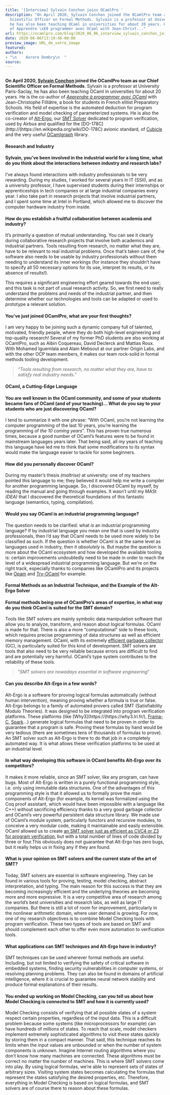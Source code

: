 ```yaml
---
title: '[Interview] Sylvain Conchon joins OCamlPro '
description: "On April 2020, Sylvain Conchon joined the OCamlPro team as our Chief
  Scientific Officer on Formal Methods. Sylvain is a professor at University Paris-Saclay,
  he has also been teaching OCaml in universities for about 20 years. He is the co-author
  of Apprendre \xE0 programmer avec OCaml with Jean-Christ..."
url: https://ocamlpro.com/blog/2020_06_06_interview_sylvain_conchon_joins_ocamlpro
date: 2020-06-06T13:19:46-00:00
preview_image: URL_de_votre_image
featured:
authors:
- "\n    Aurore Dombry\n  "
source:
---
```


<p><img src="https://ocamlpro.com/blog/assets/img/picture_sylvainconchon.jpg" alt=""/></p>
<p><strong>On April 2020, <a href="https://www.lri.fr/~conchon/">Sylvain Conchon</a> joined the OCamlPro team as our Chief Scientific Officer on Formal Methods</strong>. Sylvain is a professor at University Paris-Saclay, he has also been teaching OCaml in universities for about 20 years. He is the co-author of <em><a href="https://www.eyrolles.com/Informatique/Livre/apprendre-a-programmer-avec-ocaml-9782212136784/">Apprendre &agrave; programmer avec OCaml</a></em> with Jean-Christophe Filli&acirc;tre, a book for students in French elitist Preparatory Schools. His field of expertise is the automated deduction for program verification and model checking of parameterized systems. He is also the co-creator of <a href="https://alt-ergo.ocamlpro.com">Alt-Ergo</a>, our <a href="https://en.wikipedia.org/wiki/Satisfiability_modulo_theories">SMT Solver</a> dedicated to program verification, used by Airbus and qualified for the [DO-178C](http://(https://en.wikipedia.org/wiki/DO-178C) avionic standard, of <a href="http://cubicle.lri.fr/">Cubicle</a> and the very useful <a href="https://opam.ocaml.org/packages/ocamlgraph/">OCamlgraph</a> library.</p>
<h4>Research and Industry</h4>
<h4>Sylvain, you&rsquo;ve been involved in the industrial world for a long time, what do you think about the interactions between industry and research labs?</h4>
<p>I&rsquo;ve always found interactions with industry professionals to be very rewarding. During my studies, I worked for several years in IT (SSII), and as a university professor, I have supervised students during their internships or apprenticeships in tech companies or at large industrial companies every year. I also take part in research projects that involve industrial partners, and I spent some time at Intel in Portland, which allowed me to discover the computer hardware industry from inside.</p>
<h4>How do you establish a fruitful collaboration between academia and industry?</h4>
<p>It&rsquo;s primarily a question of mutual understanding. You can see it clearly during collaborative research projects that involve both academics and industrial partners. Tools resulting from research, no matter what they are, have to be relevant to real industrial problems. Once that&rsquo;s taken care of, the software also needs to be usable by industry professionals without them needing to understand its inner workings (for instance they shouldn&rsquo;t have to specify all 50 necessary options for its use, interpret its results, or its absence of results!).</p>
<p>This requires a significant engineering effort geared towards the end user; and this task is not part of usual research activity. So, we first need to really understand the problems and needs of the industrial partner, and then determine whether our technologies and tools can be adapted or used to prototype a relevant solution.</p>
<h4>You&rsquo;ve just joined OCamlPro, what are your first thoughts?</h4>
<p>I am very happy to be joining such a dynamic company full of talented, motivated, friendly people, where they do both high-level engineering and top-quality research! Several of my former PhD students are also working at OCamlPro, such as Albin Coquereau, David Declerck and Mattias Roux. With Mohamed Iguernlala and Alain Mebsout at our partner Origin Labs, and with the other OCP team members, it makes our team rock-solid in formal methods tooling development.</p>
<blockquote>
<p><em>&ldquo;Tools resulting from research, no matter what they are, have to satisfy real industry needs.&rdquo;</em></p>
</blockquote>
<h4>OCaml, a Cutting-Edge Language</h4>
<h4>You are well known in the OCaml community, and some of your students became fans of OCaml (and of your teaching)&hellip; What do you say to your students who are just discovering OCaml?</h4>
<p>I tend to summarize it with one phrase: &ldquo;With OCaml, you&rsquo;re not learning the computer programming of the last 10 years, you&rsquo;re learning the programming of <em>the 10 coming years</em>&rdquo;. This has proven true numerous times, because a good number of OCaml&rsquo;s features were to be found in mainstream languages years later. That being said, all my years of teaching this language have led me to think that some modifications to its syntax would make the language easier to tackle for some beginners.</p>
<h4>How did you personally discover OCaml?</h4>
<p>During my master&rsquo;s thesis <em>(ma&icirc;trise)</em> at university: one of my teachers pointed this language to me; they believed it would help me write a compiler for another programming language. So, I discovered OCaml by myself, by reading the manual and going through examples. It wasn&rsquo;t until my MASt <em>(DEA)</em> that I discovered the theoretical foundations of this fantastic language (semantics, typing, compilation).</p>
<h4>Would you say OCaml is an industrial programming language?</h4>
<p>The question needs to be clarified: what <em>is</em> an industrial programming language? If by industrial language you mean one that is used by industry professionals, then I&rsquo;d say that OCaml needs to be used more widely to be classified as such. If the question is whether OCaml is at the same level as languages used in industry, then it <em>absolutely</em> is. But maybe the question is more about the OCaml ecosystem and how developed the available tooling is: certain improvements undoubtedly need to be made in order to reach the level of a widespread industrial programming language. But we&rsquo;re on the right track, especially thanks to companies like OCamlPro and its projects like <a href="https://opam.org">Opam</a> and <a href="https://try.ocamlpro.com">Try-OCaml</a> for example.</p>
<h4>Formal Methods as an Industrial Technique, and the Example of the Alt-Ergo Solver</h4>
<h4>Formal methods being one of OCamlPro&rsquo;s areas of expertise, in what way do you think OCaml is suited for the SMT domain?</h4>
<p>Tools like SMT solvers are mainly symbolic data manipulation software that allow you to analyze, transform, and reason about logical formulas. OCaml is made for that. There is also a more &ldquo;computational&rdquo; side to these tools, which requires precise programming of data structures as well as efficient memory management. OCaml, with its extremely <a href="https://ocamlpro.com/blog/2020_03_23_in_depth_look_at_best_fit_gc">efficient garbage collector</a> (GC), is particularly suited for this kind of development. SMT solvers are tools that also need to be very reliable because errors are difficult to find and are potentially very harmful. OCaml&rsquo;s type system contributes to the reliability of these tools.</p>
<blockquote>
<p>&ldquo;<em>SMT solvers are nowadays essential in software engineering</em>&rdquo;</p>
</blockquote>
<h4>Can you describe Alt-Ergo in a few words?</h4>
<p>Alt-Ergo is a software for proving logical formulas automatically (without human intervention), meaning proving whether a formula is true or false. Alt-Ergo belongs to a family of automated provers called SMT (Satisfiability Modulo Theories). It was designed to be integrated into program verification platforms. These platforms (like [Why3](https://(https://why3.lri.fr/), <a href="https://frama-c.com/">Frama-C</a>, <a href="https://www.adacore.com/about-spark">Spark</a>&hellip;) generate logical formulas that need to be proven in order to guarantee that a program is safe. Proving these formulas by hand would be very tedious (there are sometimes tens of thousands of formulas to prove). An SMT solver such as Alt-Ergo is there to do that job in a completely automated way. It is what allows these verification platforms to be used at an industrial level.</p>
<h4>In what way developing this software in OCaml benefits Alt-Ergo over its competitors?</h4>
<p>It makes it more reliable, since an SMT solver, like any program, can have bugs. Most of Alt-Ergo is written in a purely functional programming style, i.e. only using immutable data structures. One of the advantages of this programming style is that it allowed us to formally prove the main components of Alt-Ergo (for example, its kernel was formalized using the Coq proof assistant, which would have been impossible with a language like C++) without sacrificing efficiency thanks to a very good garbage collector and OCaml&rsquo;s very powerful persistent data structure library. We made use of OCaml&rsquo;s module system, particularly functors and recursive modules, to conceive a very modular code, making it maintainable and easily extensible. OCaml allowed us to create <a href="https://ocamlpro.com/blog/2019_07_09_alt_ergo_participation_to_the_smt_comp_2019">an SMT solver just as efficient as CVC4 or Z3 for program verification</a>, but with a total number of lines of code divided by three or four.This obviously does not guarantee that Alt-Ergo has zero bugs, but it really helps us in fixing any if they are found.</p>
<h4>What is your opinion on SMT solvers and the current state of the art of SMT?</h4>
<p>Today, SMT solvers are essential in software engineering. They can be found in various tools for proving, testing, model checking, abstract interpretation, and typing. The main reason for this success is that they are becoming increasingly efficient and the underlying theories are becoming more and more expressive. It is a very competitive area of research among the world&rsquo;s best universities and research labs, as well as large IT companies. But there is still a lot of room for improvement, particularly in the nonlinear arithmetic domain, where user demand is growing. For now, one of my research objectives is to combine Model Checking tools with program verification. These two types of tools are based on SMT and should complement each other to offer even more automation to verification tools.</p>
<h4>What applications can SMT techniques and Alt-Ergo have in industry?</h4>
<p>SMT techniques can be used wherever formal methods are useful. Including, but not limited to verifying the safety of critical software in embedded systems, finding security vulnerabilities in computer systems, or resolving planning problems. They can also be found in domains of artificial intelligence, where it is crucial to guarantee neural network stability and produce formal explanations of their results.</p>
<h4>You ended up working on Model Checking, can you tell us about how Model Checking is connected to SMT and how it is currently used?</h4>
<p>Model Checking consists of verifying that all possible states of a system respect certain properties, regardless of the input data. This is a difficult problem because some systems (like microprocessors for example) can have hundreds of millions of states. To reach that scale, model checkers implement extremely sophisticated algorithms to visit these states quickly by storing them in a compact manner. That said, this technique reaches its limits when the input values are unbounded or when the number of system components is unknown. Imagine Internet routing algorithms where you don&rsquo;t know how many machines are connected. These algorithms must be correct no matter the number of machines. This is where SMT solvers come into play. By using logical formulas, we&rsquo;re able to represent sets of states of arbitrary sizes. Visiting system states becomes calculating the formulas that represent the states satisfying the desired properties, etc. Therefore, everything in Model Checking is based on logical formulas, and SMT solvers are of course there to reason about these formulas.</p>

